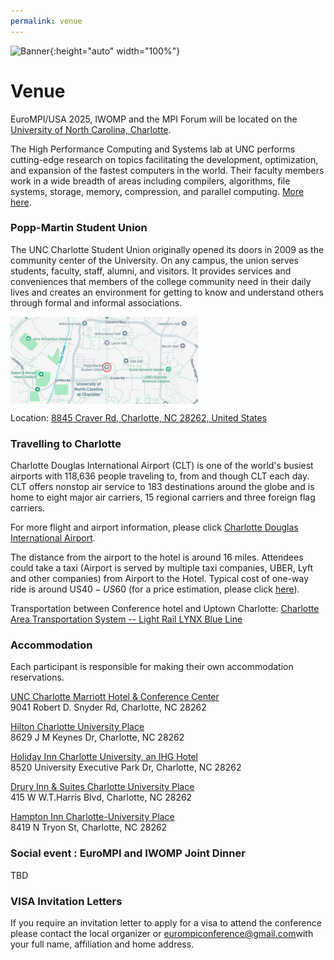 ```yaml
---
permalink: venue
---
```


![Banner](/assets/Charlotte1.png){:height="auto" width="100%"}

<h1>Venue</h1>

<p>EuroMPI/USA 2025, IWOMP and the MPI Forum will be located on the <a href="https://www.charlotte.edu/">University of North Carolina, Charlotte</a>.</p>


The High Performance Computing and Systems lab at UNC performs cutting-edge research on topics facilitating the development, optimization, and expansion of the fastest computers in the world. Their faculty members work in a wide breadth of areas including compilers, algorithms, file systems, storage, memory, compression, and parallel computing. <a href="https://hpcs.charlotte.edu/">More here</a>.


<h3>Popp-Martin Student Union</h3>


The UNC Charlotte Student Union originally opened its doors in 2009 as the community center of the University. On any campus, the union serves students, faculty, staff, alumni, and visitors. It provides services and conveniences that members of the college community need in their daily lives and creates an environment for getting to know and understand others through formal and informal associations.

<a href="https://www.google.com/maps/@35.3083881,-80.7363647,16.11z?entry=ttu&g_ep=EgoyMDI1MDcyMS4wIKXMDSoASAFQAw%3D%3D"><img alt="Map of the UNC campus" src="assets/unc-conference-map.jpg" width="300" align="center"></a>

Location: <a href="https://www.google.com/maps/place//data=!4m2!3m1!1s0x88541c1aa0fb0183:0xf16d9339550a868e?sa=X&ved=1t:8290&ictx=111">8845 Craver Rd, Charlotte, NC 28262, United States</a>


<h3>Travelling to Charlotte</h3>


Charlotte Douglas International Airport (CLT) is one of the world's busiest airports with 118,636 people traveling to, from and though CLT each day. CLT offers nonstop air service to 183 destinations around the globe and is home to eight major air carriers, 15 regional carriers and three foreign flag carriers.

For more flight and airport information, please click [Charlotte Douglas International Airport](https://www.cltairport.com/).

The distance from the airport to the hotel is around 16 miles. Attendees could take a taxi (Airport is served by multiple taxi companies, UBER, Lyft and other companies) from Airport to the Hotel. Typical cost of one-way ride is around US$40-US$60 (for a price estimation, please click [here](https://www.taxi-calculator.com/)).

Transportation between Conference hotel and Uptown Charlotte: [Charlotte Area Transportation System -- Light Rail LYNX Blue Line](https://www.charlottenc.gov/CATS/Rail/Rail-Routes-and-Schedules)

<h3>Accommodation</h3>

<it>Each participant is responsible for making their own accommodation reservations.</it>

<a href="https://www.marriott.com/en-us/hotels/cltmu-unc-charlotte-marriott-hotel-and-conference-center/overview/">UNC Charlotte Marriott Hotel & Conference Center</a><br>
9041 Robert D. Snyder Rd, Charlotte, NC 28262

<a href="https://www.hilton.com/en/hotels/clthuhf-hilton-charlotte-university-place/">Hilton Charlotte University Place</a><br>
8629 J M Keynes Dr, Charlotte, NC 28262

<a href="https://www.ihg.com/holidayinn/hotels/us/en/charlotte/cltup/hoteldetail">Holiday Inn Charlotte University, an IHG Hotel</a><br>
8520 University Executive Park Dr, Charlotte, NC 28262

<a href="https://www.druryhotels.com/locations/charlotte-nc/drury-inn-and-suites-charlotte-university-place">Drury Inn & Suites Charlotte University Place</a><br>
415 W W.T.Harris Blvd, Charlotte, NC 28262

<a href="https://www.hilton.com/en/hotels/cltuvhx-hampton-charlotte-university-place/">Hampton Inn Charlotte-University Place</a><br>
8419 N Tryon St, Charlotte, NC 28262


<h3>Social event : EuroMPI and IWOMP Joint Dinner</h3>

TBD


<h3>VISA Invitation Letters</h3>

If you require an invitation letter to apply for a visa to attend the conference please contact the local organizer or <a href="mailto:eurompiconference@gmail.com">eurompiconference@gmail.com</a>with your full name, affiliation and home address.
